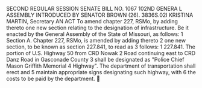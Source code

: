 SECOND REGULAR SESSION
SENATE BILL NO. 1067
102ND GENERA L ASSEMBLY
INTRODUCED BY SENATOR BROWN (26).
3836S.02I KRISTINA MARTIN, Secretary
AN ACT
To amend chapter 227, RSMo, by adding thereto one new section relating to the designation of
infrastructure.
Be it enacted by the General Assembly of the State of Missouri, as follows:
1 Section A. Chapter 227, RSMo, is amended by adding thereto
2 one new section, to be known as section 227.841, to read as
3 follows:
1 227.841. The portion of U.S. Highway 50 from CRD Nowak
2 Road continuing east to CRD Danz Road in Gasconade County
3 shall be designated as "Police Chief Mason Griffith Memorial
4 Highway". The department of transportation shall erect and
5 maintain appropriate signs designating such highway, with
6 the costs to be paid by the department.
